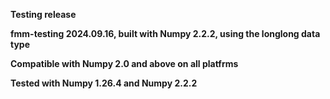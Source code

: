 **Testing release**

**fmm-testing 2024.09.16, built with Numpy 2.2.2, using the longlong data type** 

**Compatible with Numpy 2.0 and above on all platfrms**

**Tested with Numpy 1.26.4 and Numpy 2.2.2**
